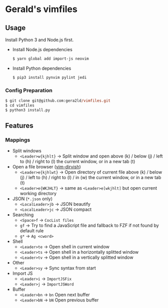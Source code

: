 # Gerald's vimfiles

## Usage

Install Python 3 and Node.js first.

- Install Node.js dependencies

  ```sh
  $ yarn global add import-js neovim
  ```

- Install Python dependencies

  ```sh
  $ pip3 install pynvim pylint jedi
  ```

### Config Preparation

```ps
$ git clone git@github.com:gera2ld/vimfiles.git
$ cd vimfiles
$ python3 install.py
```

## Features

### Mappings

- Split windows
  - `<Leader>w{kjhlt}` -> Split window and open above (k) / below (j) / left to (h) / right to (l) the current window, or in a new tab (t)
- Open a file browser ([vim-dirvish](https://github.com/justinmk/vim-dirvish))
  - `<Leader>e{kjhlwt}` -> Open directory of current file above (k) / below (j) / left to (h) / right to (l) / in (w) the current window, or in a new tab (t)
  - `<Leader>e{WKJHLT}` -> same as `<Leader>e[wkjhlt]` but open current working directory
- JSON (`*.json` only)
  - `<LocalLeader>jb` -> JSON beautify
  - `<LocalLeader>jc` -> JSON compact
- Searching
  - `<Space>f` -> `CocList files`
  - `gf` -> Try to find a JavaScript file and fallback to FZF if not found by default rule
  - `g*` -> `Ag <cword>`
- Shell
  - `<Leader>te` -> Open shell in current window
  - `<Leader>ts` -> Open shell in a horizontally splitted window
  - `<Leader>tv` -> Open shell in a vertically splitted window
- Other
  - `<Leader>sy` -> Sync syntax from start
- Import JS
  - `<Leader>i` -> `ImportJSFix`
  - `<Leader>j` -> `ImportJSWord`
- Buffer
  - `<Leader>bn` -> `bn` Open next buffer
  - `<Leader>bN` -> `bN` Open previous buffer
